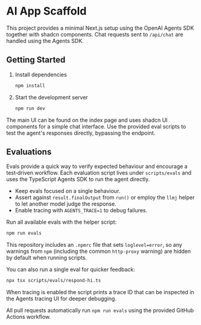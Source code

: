 # AI App Scaffold

This project provides a minimal Next.js setup using the OpenAI Agents SDK together with shadcn components. Chat requests sent to `/api/chat` are handled using the Agents SDK.

## Getting Started

1. Install dependencies
   ```bash
   npm install
   ```
2. Start the development server
   ```bash
   npm run dev
   ```

The main UI can be found on the index page and uses shadcn UI components for a simple chat interface.
Use the provided eval scripts to test the agent's responses directly, bypassing the endpoint.

## Evaluations

Evals provide a quick way to verify expected behaviour and encourage a
test‑driven workflow. Each evaluation script lives under `scripts/evals` and
uses the TypeScript Agents SDK to run the agent directly.

- Keep evals focused on a single behaviour.
- Assert against `result.finalOutput` from `run()` or employ the `llmj` helper
  to let another model judge the response.
- Enable tracing with `AGENTS_TRACE=1` to debug failures.

Run all available evals with the helper script:

```bash
npm run evals
```
This repository includes an `.npmrc` file that sets `loglevel=error`, so any
warnings from `npm` (including the common `http-proxy` warning) are hidden by
default when running scripts.

You can also run a single eval for quicker feedback:

```bash
npx tsx scripts/evals/respond-hi.ts
```

When tracing is enabled the script prints a trace ID that can be inspected in
the Agents tracing UI for deeper debugging.

All pull requests automatically run `npm run evals` using the provided GitHub
Actions workflow.
